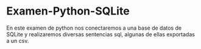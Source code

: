 # Examen-Python-SQLite
En este examen de python nos conectaremos a una base de datos de SQLite y realizaremos diversas sentencias sql, algunas de ellas exportadas a un csv.
